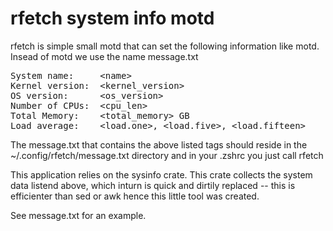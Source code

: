 # rfetch system info motd
rfetch is simple small motd that can set the following information like motd.
Insead of motd we use the name message.txt

<pre>
System name:     &lt;name&gt; 
Kernel version:  &lt;kernel_version&gt;
OS version:      &lt;os_version&gt; 
Number of CPUs:  &lt;cpu_len&gt;
Total Memory:    &lt;total_memory&gt; GB
Load average:    &lt;load.one&gt;, &lt;load.five&gt;, &lt;load.fifteen&gt;
</pre>

The message.txt that contains the above listed tags should reside in the ~/.config/rfetch/message.txt directory
and in your .zshrc you just call rfetch

This application relies on the sysinfo crate. This crate collects the system data listend above, which inturn is quick and dirtily replaced -- this is efficienter than sed or awk hence this little tool was created.

See message.txt for an example.